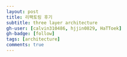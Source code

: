 ```yaml
---
layout: post
title: 리팩토링 후기
subtitle: three layer architecture
gh-user: [calvin310486, hjjin0829, HaTToek]
gh-badge: [follow]
tags: [architecture]
comments: true
---
```


